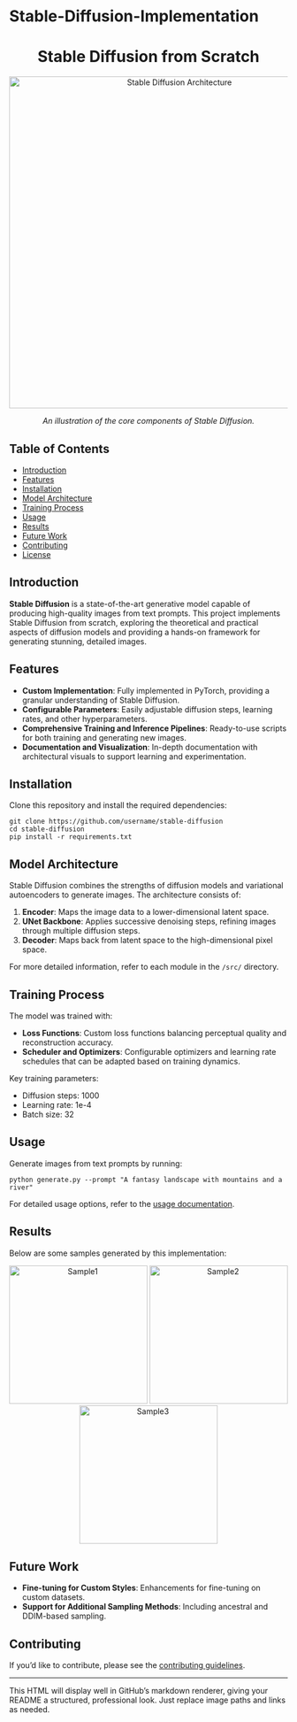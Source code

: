 # Stable-Diffusion-Implementation
<h1 align="center">Stable Diffusion from Scratch</h1>

<p align="center">
  <img src="stablediffusion_overview" alt="Stable Diffusion Architecture" width="600">
</p>
<p align="center">
  <em>An illustration of the core components of Stable Diffusion.</em>
</p>

## Table of Contents
<ul>
  <li><a href="#introduction">Introduction</a></li>
  <li><a href="#features">Features</a></li>
  <li><a href="#installation">Installation</a></li>
  <li><a href="#model-architecture">Model Architecture</a></li>
  <li><a href="#training-process">Training Process</a></li>
  <li><a href="#usage">Usage</a></li>
  <li><a href="#results">Results</a></li>
  <li><a href="#future-work">Future Work</a></li>
  <li><a href="#contributing">Contributing</a></li>
  <li><a href="#license">License</a></li>
</ul>

<h2 id="introduction">Introduction</h2>
<p><strong>Stable Diffusion</strong> is a state-of-the-art generative model capable of producing high-quality images from text prompts. This project implements Stable Diffusion from scratch, exploring the theoretical and practical aspects of diffusion models and providing a hands-on framework for generating stunning, detailed images.</p>

<h2 id="features">Features</h2>
<ul>
  <li><strong>Custom Implementation</strong>: Fully implemented in PyTorch, providing a granular understanding of Stable Diffusion.</li>
  <li><strong>Configurable Parameters</strong>: Easily adjustable diffusion steps, learning rates, and other hyperparameters.</li>
  <li><strong>Comprehensive Training and Inference Pipelines</strong>: Ready-to-use scripts for both training and generating new images.</li>
  <li><strong>Documentation and Visualization</strong>: In-depth documentation with architectural visuals to support learning and experimentation.</li>
</ul>

<h2 id="installation">Installation</h2>
<p>Clone this repository and install the required dependencies:</p>

<pre><code>git clone https://github.com/username/stable-diffusion
cd stable-diffusion
pip install -r requirements.txt
</code></pre>

<h2 id="model-architecture">Model Architecture</h2>
<p>Stable Diffusion combines the strengths of diffusion models and variational autoencoders to generate images. The architecture consists of:</p>
<ol>
  <li><strong>Encoder</strong>: Maps the image data to a lower-dimensional latent space.</li>
  <li><strong>UNet Backbone</strong>: Applies successive denoising steps, refining images through multiple diffusion steps.</li>
  <li><strong>Decoder</strong>: Maps back from latent space to the high-dimensional pixel space.</li>
</ol>
<p>For more detailed information, refer to each module in the <code>/src/</code> directory.</p>

<h2 id="training-process">Training Process</h2>
<p>The model was trained with:</p>
<ul>
  <li><strong>Loss Functions</strong>: Custom loss functions balancing perceptual quality and reconstruction accuracy.</li>
  <li><strong>Scheduler and Optimizers</strong>: Configurable optimizers and learning rate schedules that can be adapted based on training dynamics.</li>
</ul>
<p>Key training parameters:</p>
<ul>
  <li>Diffusion steps: 1000</li>
  <li>Learning rate: 1e-4</li>
  <li>Batch size: 32</li>
</ul>

<h2 id="usage">Usage</h2>
<p>Generate images from text prompts by running:</p>

<pre><code>python generate.py --prompt "A fantasy landscape with mountains and a river"</code></pre>

<p>For detailed usage options, refer to the <a href="docs/usage.md">usage documentation</a>.</p>

<h2 id="results">Results</h2>
<p>Below are some samples generated by this implementation:</p>

<p align="center">
  <img src="results/sample1.jpg" alt="Sample1" width="250">
  <img src="results/sample2.jpg" alt="Sample2" width="250">
  <img src="results/sample3.jpg" alt="Sample3" width="250">
</p>

<h2 id="future-work">Future Work</h2>
<ul>
  <li><strong>Fine-tuning for Custom Styles</strong>: Enhancements for fine-tuning on custom datasets.</li>
  <li><strong>Support for Additional Sampling Methods</strong>: Including ancestral and DDIM-based sampling.</li>
</ul>

<h2 id="contributing">Contributing</h2>
<p>If you’d like to contribute, please see the <a href="CONTRIBUTING.md">contributing guidelines</a>.</p>

---

This HTML will display well in GitHub’s markdown renderer, giving your README a structured, professional look. Just replace image paths and links as needed.
